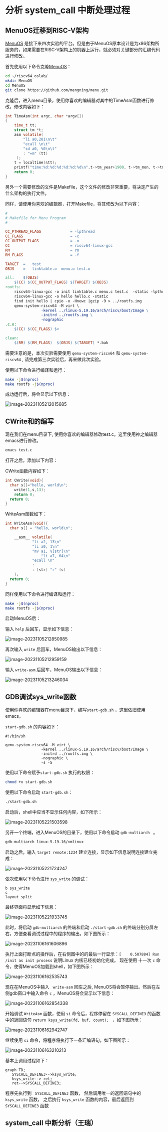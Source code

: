 # 分析 system_call 中断处理过程

## MenuOS迁移到RISC-V架构

[MenuOS](https://github.com/mengning/menu/tree/master) 是接下来四次实验的平台。但是由于MenuOS原本设计是为x86架构所服务的，如果需要在RISC-V架构上的机器上运行，就必须对关键部分的汇编代码进行修改。

首先使用以下命令克隆[MenuOS](https://github.com/mengning/menu/tree/master)：

```bash
cd ~/riscv64_oslab/
mkdir MenuOS
cd MenuOS
git clone https://github.com/mengning/menu.git
```

克隆后，进入menu目录，使用你喜欢的编辑器对其中的TimeAsm函数进行修改，修改内容如下：

```c
int TimeAsm(int argc, char *argv[])
{
    time_t tt;
    struct tm *t;
    asm volatile(
        "li a0,201\n\t"
        "ecall \n\t"
        "sd a0, %0\n\t"
        : "=m" (tt)
     );
    t = localtime(&tt);
    printf("time:%d:%d:%d:%d:%d:%d\n",t->tm_year+1900, t->tm_mon, t->tm_mday, t->tm_hour, t->tm_min, t->tm_sec);
    return 0;
}
```

另外一个需要修改的文件是Makefile，这个文件的修改非常重要，将决定产生的什么架构的执行文件。

同样，请使用你喜欢的编辑器，打开Makefile，将其修改为以下内容：

```makefile
#
# Makefile for Menu Program
#

CC_PTHREAD_FLAGS			 = -lpthread
CC_FLAGS                     = -c 
CC_OUTPUT_FLAGS				 = -o
CC                           = riscv64-linux-gcc
RM                           = rm
RM_FLAGS                     = -f

TARGET  =   test
OBJS    =   linktable.o  menu.o test.o

all:	$(OBJS)
	$(CC) $(CC_OUTPUT_FLAGS) $(TARGET) $(OBJS) 
rootfs:
	riscv64-linux-gcc -o init linktable.c menu.c test.c  -static -lpthread
	riscv64-linux-gcc -o hello hello.c -static
	find init hello | cpio -o -Hnewc |gzip -9 > ../rootfs.img
	qemu-system-riscv64 -M virt \
			    -kernel ../linux-5.19.16/arch/riscv/boot/Image \
		        -initrd ../rootfs.img \
                -nographic
.c.o:
	$(CC) $(CC_FLAGS) $<

clean:
	$(RM) $(RM_FLAGS)  $(OBJS) $(TARGET) *.bak
```

需要注意的是，本次实验需要使用 `qemu-system-riscv64` 和 `qemu-system-riscv64` , 请完成第三次实验后，再来做此次实验。

使用以下命令进行编译和运行：

```bash
make -j$(nproc)
make rootfs -j$(nproc)
```

成功运行后，将会显示以下信息：

![image-20231105212015685](https://ellog.oss-cn-beijing.aliyuncs.com/ossimgs/image-20231105212015685.png)

## CWrite和的编写

现在我们在menu目录下, 使用你喜欢的编辑器修改test.c。这里使用神之编辑器emacs进行修改。

```bash
emacs test.c
```

打开之后，添加以下内容：

CWrite函数内容如下：

```C
int CWrite(void){
  char s[]="hello, world\n";
	write(1,s,13);
	return 0;
  return 0;
}
```

WriteAsm函数如下：

```c
int WriteAsm(void){
  char s[] = "hello, world\n";

    __asm__ volatile(
		    "li a2, 13\n"
		    "li a0, 1\n"
		    "mv a1, %[str]\n"
	    	    "li a7, 64\n"
		    "ecall \n"
		    :
		    : [str] "r" (s)
    );
  return 0;
}
```

同样使用以下命令进行编译和运行：

```bash
make -j$(nproc)
make rootfs -j$(nproc)
```

启动MenuOS后：

输入 `help` 后回车，显示如下信息：

![image-20231105212850985](https://ellog.oss-cn-beijing.aliyuncs.com/ossimgs/image-20231105212850985.png)

再次输入 `write` 后回车，MenuOS输出以下信息：

![image-20231105212959159](https://ellog.oss-cn-beijing.aliyuncs.com/ossimgs/image-20231105212959159.png)

输入 `write-asm` 后回车，MenuOS输出以下信息：

![image-20231105213246034](https://ellog.oss-cn-beijing.aliyuncs.com/ossimgs/image-20231105213246034.png)

## GDB调试sys_write函数

使用你喜欢的编辑器在menu目录下，编写`start-gdb.sh` ，这里依旧使用emacs。

`start-gdb.sh` 的内容如下：

```shell
#!/bin/sh

qemu-system-riscv64 -M virt \
			    -kernel ../linux-5.19.16/arch/riscv/boot/Image \
		        -initrd ../rootfs.img \
                -nographic \
                -s -S
```

使用以下命令赋予`start-gdb.sh` 执行的权限：

```bash
chmod +x start-gdb.sh
```

使用以下命令启动 `start-gdb.sh`：

```bash
./start-gdb.sh
```

启动后，shell中应当不显示任何内容，如下所示：

![image-20231105221503598](https://ellog.oss-cn-beijing.aliyuncs.com/ossimgs/image-20231105221503598.png)

另开一个终端，进入MenuOS的目录下，使用以下命令启动 `gdb-multiarch ` 。

```bash
gdb-multiarch linux-5.19.16/vmlinux
```

启动之后，输入 `target remote:1234` 建立连接，显示如下信息说明连接建立完成：

![image-20231105221724247](https://ellog.oss-cn-beijing.aliyuncs.com/ossimgs/image-20231105221724247.png)

依次使用以下命令进行 `sys_write` 的调试：

```gdb
b sys_write
c
layout split
```

最终界面将显示如下信息：

![image-20231105221933745](https://ellog.oss-cn-beijing.aliyuncs.com/ossimgs/image-20231105221933745.png)

此时，将启动 `gdb-multiarch` 的终端和启动 `./start-gdb.sh` 的终端分别分屏左右，方便查看调试过程中的程序的输出，如下图所示：

![image-20231106161606896](/home/elon/.config/Typora/typora-user-images/image-20231106161606896.png)

执行上面打断点的操作后，在右侧图中的的最后一行显示：`[    0.507884] Run /init as init process` 说明Linux 内核已经初始化完成。
现在使用 十一次 `c` 命令，使得MenuOS加载到shell，如下图所示：

![image-20231106162535743](/home/elon/.config/Typora/typora-user-images/image-20231106162535743.png)

现在在MenuOS中输入 ` write-asm` 回车之后, MenuOS将会暂停输出。然后在左侧gdb窗口中输入命令 `c` ，MenuOS将会显示以下信息：

![image-20231106162854338](/home/elon/.config/Typora/typora-user-images/image-20231106162854338.png)

开始调试 `WriteAsm` 函数，使用 `si` 命令后，程序停留在 `SYSCALL_DEFINE3` 的函数中的返回语句 `return ksys_write(fd, buf, count); ` ，如下图所示：

![image-20231106162942747](/home/elon/.config/Typora/typora-user-images/image-20231106162942747.png)

继续使用 `si` 命令，将程序将执行下一条汇编语句，如下图所示：

![image-20231106163210213](/home/elon/.config/Typora/typora-user-images/image-20231106163210213.png)

基本上调用过程如下：

```mermaid
graph TD;
   SYSCALL_DEFINE3-->ksys_write;
   ksys_write--> ret;
   ret-->SYSCALL_DEFINE3;
```

程序先执行到 ` SYSCALL_DEFINE3` 函数， 然后调用唯一的返回语句中的 `ksys_write` 函数， 之后执行 `ksys_write` 函数的内容，最后返回到 `SYSCALL_DEFINE3` 函数

## system_call 中断分析（王瑞）

